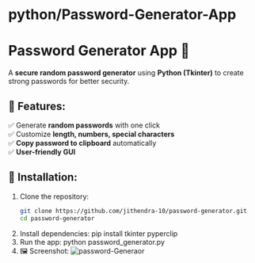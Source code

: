 # python/Password-Generator-App
# Password Generator App 🔑

  A **secure random password generator** using **Python (Tkinter)** to create strong passwords for better security.

## 📌 Features:
✅ Generate **random passwords** with one click  
✅ Customize **length, numbers, special characters**  
✅ **Copy password to clipboard** automatically  
✅ **User-friendly GUI**  

## 🚀 Installation:
1. Clone the repository:
   ```bash
   git clone https://github.com/jithendra-10/password-generator.git
   cd password-generator
2. Install dependencies:
  pip install tkinter pyperclip
3. Run the app:
  python password_generator.py
4. 🖼️ Screenshot:
     ![password-Generaor](https://github.com/user-attachments/assets/5a4c3644-efcd-4b34-bb72-8aee2e83a3c9)
